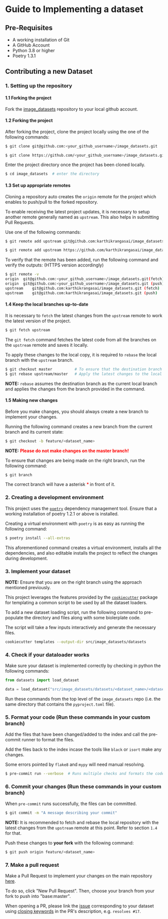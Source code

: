 # Guide to Implementing a dataset

## Pre-Requisites

- A working installation of Git
- A GitHub Account
- Python 3.8 or higher
- Poetry 1.3.1

## Contributing a new Dataset

### 1. Setting up the repository

#### 1.1 Forking the project
Fork the [image_datasets](https://github.com/karthikrangasai/image_datasets) repository to your local github account.

#### 1.2 Forking the project

After forking the project, clone the project locally using the one of the following commands:

```bash
$ git clone git@github.com:<your_github_username>/image_datasets.git      # If using SSH

$ git clone https://github.com/<your_github_username>/image_datasets.git  # If using HTTPS
```

Enter the project directory once the project has been cloned locally.

```bash
$ cd image_datasets  # enter the directory
```

#### 1.3 Set up appropriate remotes

Cloning a repository auto creates the `origin` remote for the project which enables to push/pull to the forked repository.

To enable receiving the latest project updates, it is necessary to setup another remote generally named as `upstream`. This also helps in submitting Pull Requests.

Use one of the following commands:

```bash
$ git remote add upstream git@github.com:karthikrangasai/image_datasets.git      # If using SSH

$ git remote add upstream https://github.com/karthikrangasai/image_datasets.git  # If using HTTPS
```


To verify that the remote has been added, run the following command and verify the outputs: (HTTPS version accordingly)

```bash
$ git remote -v
origin  git@github.com:<your_github_username>/image_datasets.git(fetch)
origin  git@github.com:<your_github_username>/image_datasets.git (push)
upstream    git@github.com:karthikrangasai/image_datasets.git (fetch)
upstream    git@github.com:karthikrangasai/image_datasets.git (push)
```

#### 1.4 Keep the local branches up-to-date

It is necessary to `fetch` the latest changes from the `upstream` remote to work the latest version of the project.

```bash
$ git fetch upstream
```

The `git fetch` command fetches the latest code from all the branches on the `upstream` remote and saves it locally.

To apply these changes to the local copy, it is required to `rebase` the local branch with the `upstream` branch.

```bash
$ git checkout master          # To ensure that the destination branch is correctly set
$ git rebase upstream/master   # Apply the latest changes to the local `master` branch
```

**NOTE:** `rebase` assumes the destination branch as the current local branch and applies the changes from the branch provided in the command.

#### 1.5 Making new changes

Before you make changes, you should always create a new branch to implement your changes.

Running the following command creates a new branch from the current branch and its current state:

```bash
$ git checkout -b feature/<dataset_name>
```

**NOTE:** <b style="color:red"> Please do not make changes on the master branch! </b>


To ensure that changes are being made on the right branch, run the following command:

```bash
$ git branch
```

The correct branch will have a asterisk <b style="color:red"> \* </b> in front of it.

### 2. Creating a development environment
This project uses the [`poetry`](https://python-poetry.org) dependency management tool. Ensure that a working installation of poetry 1.2.1 or above is installed.

Creating a virtual environment with `poetry` is as easy as running the following command:

```bash
$ poetry install --all-extras
```

This aforementioned command creates a virtual environment, installs all the dependencies, and also editable installs the project to reflect the changes during development.

### 3. Implement your dataset

**NOTE:** Ensure that you are on the right branch using the approach mentioned previously.

This project leverages the features provided by the [`cookiecutter`](https://github.com/cookiecutter/cookiecutter) package for templating a common script to be used by all the dataset loaders.

To add a new dataset loading script, run the following command to pre-populate the directory and files along with some biolerplate code.

The script will take a few inputs interactively and generate the necessary files.

```bash
cookiecutter templates --output-dir src/image_datasets/datasets
```

### 4. Check if your dataloader works

Make sure your dataset is implemented correctly by checking in python the following commands:

```python
from datasets import load_dataset

data = load_dataset("src/image_datasets/datasets/<dataset_name>/<dataset_name>.py", name="<dataset_name>")
```

Run these commands from the top level of the `image_datasets` repo (i.e. the same directory that contains the `pyproject.toml` file).

<!-- Once this is done, please also check if your dataloader satisfies our unit tests as follows by using this command in the terminal:

```bash
python -m tests.test_bigbio bigbio/biodatasets/<dataset_name>/<dataset_name>.py [--data_dir /path/to/local/data]
```

Your particular dataset may require use of some of the other command line args in the test script.
To view full usage instructions you can use the `--help` command,

```bash
python -m tests.test_bigbio --help
``` -->

### 5. Format your code (**Run these commands in your custom branch**)

Add the files that have been changed/added to the index and call the pre-commit runner to format the files.

Add the files back to the index incase the tools like `black` or `isort` make any changes.

Some errors pointed by `flake8` and `mypy` will need manual resolving.

```bash
$ pre-commit run --verbose  # Runs multiple checks and formats the code.
```

### 6. Commit your changes (**Run these commands in your custom branch**)

When `pre-commit` runs successfully, the files can be committed.

```bash
$ git commit -m "A message describing your commit"
```

**NOTE:** It is recommended to fetch and rebase the local repository with the latest changes from the `upstream` remote at this point. Refer to section `1.4` for that.

Push these changes to **your fork** with the following command:

```bash
$ git push origin feature/<dataset_name>
```

### 7. Make a pull request

Make a Pull Request to implement your changes on the main repository [here](https://github.com/karthikrangasai/image_datasets/pulls).

To do so, click "New Pull Request". Then, choose your branch from your fork to push into "base:master".

When opening a PR, please link the [issue](https://github.com/karthikrangasai/image_datasets/issues) corresponding to your dataset using [closing keywords](https://docs.github.com/en/issues/tracking-your-work-with-issues/linking-a-pull-request-to-an-issue) in the PR's description, e.g. `resolves #17`.
